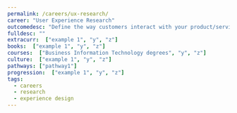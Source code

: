 ```yaml
---
permalink: /careers/ux-research/
career: "User Experience Research"
outcomedesc: "Define the way customers interact with your product/service"
fulldesc: ""
extracurr:  ["example 1", "y", "z"]
books:  ["example 1", "y", "z"]
courses:  ["Business Information Technology degrees", "y", "z"]
culture:  ["example 1", "y", "z"]
pathways: ["pathway1"]
progression:  ["example 1", "y", "z"]
tags:
  - careers
  - research
  - experience design
---
```


